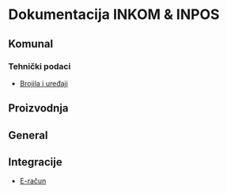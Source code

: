 # Dokumentacija INKOM & INPOS
## Komunal
### Tehnički podaci

* [Brojila i uređaji](brojila.md)

## Proizvodnja

## General

## Integracije

* [E-račun](eracun.md)

